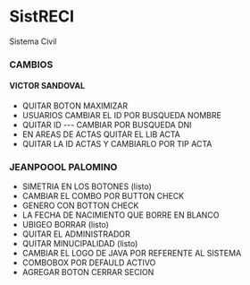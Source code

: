 # SistRECI
Sistema Civil

### CAMBIOS
#### VICTOR SANDOVAL
- QUITAR BOTON MAXIMIZAR
- USUARIOS CAMBIAR EL ID POR BUSQUEDA NOMBRE
- QUITAR ID --- CAMBIAR POR BUSQUEDA DNI 
- EN AREAS DE ACTAS QUITAR EL LIB ACTA
- QUITAR LA ID ACTAS Y CAMBIARLO POR TIP ACTA

### JEANPOOOL PALOMINO
- SIMETRIA EN LOS BOTONES (listo)
- CAMBIAR EL COMBO POR BUTTON CHECK
- GENERO CON BOTTON CHECK 
- LA FECHA DE NACIMIENTO QUE BORRE EN BLANCO
- UBIGEO BORRAR (listo)
- QUITAR EL ADMINISTRADOR
- QUITAR MINUCIPALIDAD (listo)
- CAMBIAR EL LOGO DE JAVA POR REFERENTE AL SISTEMA
- COMBOBOX POR DEFAULD ACTIVO
- AGREGAR BOTON CERRAR SECION
